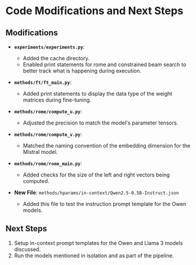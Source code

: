 # Code Modifications and Next Steps

## Modifications

- **`experiments/experiments.py`**:
  - Added the cache directory.
  - Enabled print statements for rome and constrained beam search to better track what is happening during execution.

- **`methods/ft/ft_main.py`**:
  - Added print statements to display the data type of the weight matrices during fine-tuning.

- **`methods/rome/compute_u.py`**:
  - Adjusted the precision to match the model's parameter tensors.

- **`methods/rome/compute_v.py`**:
  - Matched the naming convention of the embedding dimension for the Mistral model.

- **`methods/rome/rome_main.py`**:
  - Added checks for the size of the left and right vectors being computed.

- **New File**: `methods/hparams/in-context/Qwen2.5-0.5B-Instruct.json`
  - Added this file to test the instruction prompt template for the Owen models.

## Next Steps

1. Setup in-context prompt templates for the Owen and Llama 3 models discussed.
2. Run the models mentioned in isolation and as part of the pipeline.

